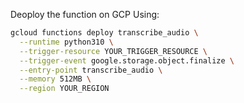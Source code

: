 Deoploy the function on GCP Using:

```sh
gcloud functions deploy transcribe_audio \
  --runtime python310 \
  --trigger-resource YOUR_TRIGGER_RESOURCE \
  --trigger-event google.storage.object.finalize \
  --entry-point transcribe_audio \
  --memory 512MB \
  --region YOUR_REGION
  ```
